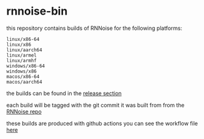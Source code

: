 # rnnoise-bin

this repository contains builds of  RNNoise for the following platforms:

    linux/x86-64
    linux/x86
    linux/aarch64
    linux/armel
    linux/armhf
    windows/x86-64
    windows/x86
    macos/x86-64
    macos/aarch64

the builds can be found in the [release section](https://github.com/mjwells2002/rnnoise-bin/releases)

each build will be tagged with the git commit it was built from from the [RNNoise repo](https://gitlab.xiph.org/xiph/rnnoise)

these builds are produced with github actions you can see the workflow file [here](https://github.com/mjwells2002/rnnoise-bin/blob/main/.github/workflows/build.yml)
